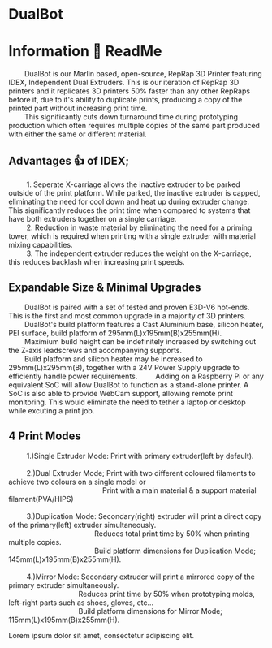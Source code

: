 # DualBot
# Information :open_book: ReadMe

&nbsp;&nbsp;&nbsp;&nbsp;&nbsp;&nbsp;&nbsp;&nbsp;DualBot is our Marlin based, open-source, RepRap 3D Printer featuring IDEX, Independent Dual Extruders. This is our iteration of RepRap 3D printers and it replicates 3D printers 50% faster than any other RepRaps before it, due to it's ability to duplicate prints, producing a copy of the printed part without increasing print time.<br>
&nbsp;&nbsp;&nbsp;&nbsp;&nbsp;&nbsp;&nbsp;&nbsp;This significantly cuts down turnaround time during prototyping production which often requires multiple copies of the same part produced with either the same or different material.<br>

## Advantages :+1: of IDEX;
&nbsp;&nbsp;&nbsp;&nbsp;&nbsp;&nbsp;&nbsp;&nbsp; 1. Seperate X-carriage allows the inactive extruder to be parked outside of the print platform. While parked, the inactive extruder is capped, eliminating the need for cool down and heat up during extruder change. This significantly reduces the print time when compared to systems that have both extruders together on a single carriage.<br>
&nbsp;&nbsp;&nbsp;&nbsp;&nbsp;&nbsp;&nbsp;&nbsp; 2. Reduction in waste material by eliminating the need for a priming tower, which is required when printing with a single extruder with material mixing capabilities.<br>
&nbsp;&nbsp;&nbsp;&nbsp;&nbsp;&nbsp;&nbsp;&nbsp; 3. The independent extruder reduces the weight on the X-carriage, this reduces backlash when increasing print speeds.

## Expandable Size & Minimal Upgrades
&nbsp;&nbsp;&nbsp;&nbsp;&nbsp;&nbsp;&nbsp;&nbsp;DualBot is paired with a set of tested and proven E3D-V6 hot-ends. This is the first and most common upgrade in a majority of 3D printers.<br>
&nbsp;&nbsp;&nbsp;&nbsp;&nbsp;&nbsp;&nbsp;&nbsp;DualBot's build platform features a Cast Aluminium base, silicon heater,  PEI surface, build platform of 295mm(L)x195mm(B)x255mm(H).<br>
&nbsp;&nbsp;&nbsp;&nbsp;&nbsp;&nbsp;&nbsp;&nbsp;Maximium build height can be indefinitely increased by switching out the Z-axis leadscrews and accompanying supports.<br>
&nbsp;&nbsp;&nbsp;&nbsp;&nbsp;&nbsp;&nbsp;&nbsp;Build platform and silicon heater may be increased to 295mm(L)x295mm(B), together with a 24V Power Supply upgrade to efficiently handle power requirements.
&nbsp;&nbsp;&nbsp;&nbsp;&nbsp;&nbsp;&nbsp;&nbsp;Adding on a Raspberry Pi or any equivalent SoC will allow DualBot to function as a stand-alone printer. A SoC is also able to provide WebCam support, allowing remote print monitoring. This would eliminate the need to tether a laptop or desktop while excuting a print job.

## 4 Print Modes
&nbsp;&nbsp;&nbsp;&nbsp;&nbsp;&nbsp;&nbsp;&nbsp;
1.)Single Extruder Mode: Print with primary extruder(left by default).<br><br>
&nbsp;&nbsp;&nbsp;&nbsp;&nbsp;&nbsp;&nbsp;&nbsp;
2.)Dual Extruder Mode; Print with two different coloured filaments to achieve two colours on a single model or<br> &nbsp;&nbsp;&nbsp;&nbsp;&nbsp;&nbsp;&nbsp;&nbsp;&nbsp;&nbsp;&nbsp;&nbsp;&nbsp;&nbsp;&nbsp;&nbsp;&nbsp;&nbsp;&nbsp;&nbsp;&nbsp;&nbsp;&nbsp;&nbsp;&nbsp;&nbsp;&nbsp;&nbsp;&nbsp;&nbsp;&nbsp;&nbsp;&nbsp;&nbsp;&nbsp;&nbsp;&nbsp;&nbsp;&nbsp;&nbsp;&nbsp;&nbsp;&nbsp;&nbsp;&nbsp;&nbsp;
Print with a main material & a support material filament(PVA/HIPS)<br><br>
&nbsp;&nbsp;&nbsp;&nbsp;&nbsp;&nbsp;&nbsp;&nbsp;
3.)Duplication Mode: Secondary(right) extruder will print a direct copy of the primary(left) extruder simultaneously.<br>
&nbsp;&nbsp;&nbsp;&nbsp;&nbsp;&nbsp;&nbsp;&nbsp;&nbsp;&nbsp;&nbsp;&nbsp;&nbsp;&nbsp;&nbsp;&nbsp;&nbsp;&nbsp;&nbsp;&nbsp;&nbsp;&nbsp;&nbsp;&nbsp;&nbsp;&nbsp;&nbsp;&nbsp;&nbsp;&nbsp;&nbsp;&nbsp;&nbsp;&nbsp;&nbsp;&nbsp;&nbsp;&nbsp;&nbsp;&nbsp;&nbsp;&nbsp;
Reduces total print time by 50% when printing multiple copies.<br>
&nbsp;&nbsp;&nbsp;&nbsp;&nbsp;&nbsp;&nbsp;&nbsp;&nbsp;&nbsp;&nbsp;&nbsp;&nbsp;&nbsp;&nbsp;&nbsp;&nbsp;&nbsp;&nbsp;&nbsp;&nbsp;&nbsp;&nbsp;&nbsp;&nbsp;&nbsp;&nbsp;&nbsp;&nbsp;&nbsp;&nbsp;&nbsp;&nbsp;&nbsp;&nbsp;&nbsp;&nbsp;&nbsp;&nbsp;&nbsp;&nbsp;&nbsp;
Build platform dimensions for Duplication Mode; 145mm(L)x195mm(B)x255mm(H).<br><br>
&nbsp;&nbsp;&nbsp;&nbsp;&nbsp;&nbsp;&nbsp;&nbsp;
4.)Mirror Mode: Secondary extruder will print a mirrored copy of the primary extruder simultaneously.<br>
&nbsp;&nbsp;&nbsp;&nbsp;&nbsp;&nbsp;&nbsp;&nbsp;&nbsp;&nbsp;&nbsp;&nbsp;&nbsp;&nbsp;&nbsp;&nbsp;&nbsp;&nbsp;&nbsp;&nbsp;&nbsp;&nbsp;&nbsp;&nbsp;&nbsp;&nbsp;&nbsp;&nbsp;&nbsp;&nbsp;&nbsp;&nbsp;&nbsp;&nbsp;
Reduces print time by 50% when prototyping molds, left-right parts such as shoes, gloves, etc...<br>
&nbsp;&nbsp;&nbsp;&nbsp;&nbsp;&nbsp;&nbsp;&nbsp;&nbsp;&nbsp;&nbsp;&nbsp;&nbsp;&nbsp;&nbsp;&nbsp;&nbsp;&nbsp;&nbsp;&nbsp;&nbsp;&nbsp;&nbsp;&nbsp;&nbsp;&nbsp;&nbsp;&nbsp;&nbsp;&nbsp;&nbsp;&nbsp;&nbsp;&nbsp;
Build platform dimensions for Mirror Mode; 115mm(L)x195mm(B)x255mm(H).<br>

Lorem ipsum dolor sit amet, consectetur adipiscing elit.

